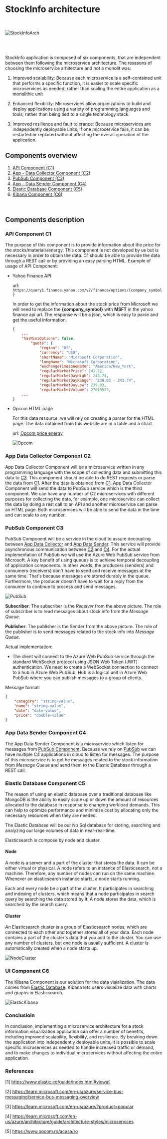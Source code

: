 # StockInfo architecture
</br>

![StockInfoArch](./images/high-level-arch.png?raw=true "StockInfoArch")

</br></br>

StockInfo application is composed of six components, that are independent between them following the microservice architecture.
The resasons of choosing the microservice arhitecture and not a monolit was:

1. Improved scalability: Because each microservice is a self-contained unit that performs a specific function, it is easier to scale specific microservices as needed, rather than scaling the entire application as a monolithic unit

2. Enhanced flexibility: Microservices allow organizations to build and deploy applications using a variety of programming languages and tools, rather than being tied to a single technology stack. 

3. Improved resilience and fault tolerance: Because microservices are independently deployable units, if one microservice fails, it can be restarted or replaced without affecting the overall operation of the application.


## Components overview
1. [API Component (C1)](#api-component) 
2. [App - Data Collector Component (C2)](#app-data-collector-component-c2)
3. [PubSub Component (C3)](#pubsub-component-c3)
4. [App - Data Sender Component (C4)](#app-data-sender-component-c4)
5. [Elastic Database Component (C5)](#elastic-database-component-c5)
6. [Kibana Component (C6)](#kibana-component-c6)
</br>

## Components description

### API Component C1

The purpose of this component is to provide information about the price for the stocks/materials/energy.
This component is not developed by us but is necessary in order to obtain the data. C1 should be able to provide the data through a REST call or by providing an easy parsing HTML.
Example of usage of API Component: 

* Yahoo Finance API

    url: `https://query1.finance.yahoo.com/v7/finance/options/{company_symbol}`

    In order to get the information about the stock price from Microsoft we will need to replace the **{company_symbol}** with **MSFT** in the yahoo finance api url.
    The response will be a json, which is easy to parse and get the useful information.

    ```json
    {
        ...
        "hasMiniOptions": false,
            "quote": {
                "region": "US",
                "currency": "USD",
                "shortName": "Microsoft Corporation",
                "longName": "Microsoft Corporation",
                "exchangeTimezoneName": "America/New_York",
                "regularMarketPrice": 241.22,
                "regularMarketDayHigh": 243.74,
                "regularMarketDayRange": "239.03 - 243.74",
                "regularMarketDayLow": 239.03,
                "regularMarketVolume": 27613523,
        ...
    }
    ```

* Opcom HTML page

    For this data resource, we will rely on creating a parser for the HTML page. The data obtained from this website are in a table and a chart.

    url: [Opcom price energy](https://www.opcom.ro/opcom/rapoarte/pzu/RaportMarketResults.php?lang=ro)

    ![Opcom](./images/opcom.png?raw=true "Opcom")


### App Data Collector Component C2
App Data Collector Component will be a microservice written in any programming language with the scope of collecting data and submitting this data to [C3](#pubsub-component-c3).
This component should be able to do REST requests or parse the data from [C1](#api-component). After the data is obtained from [C1](#api-component), App Data Collector Component will send the data to PubSub service which is the third component.
We can have any number of C2 microservices with different purposes for collecting the data, for example, one microservice can collect the data by doing a rest call to an API and another microservice can parse an HTML page.
Both microservices will be able to send the data in the time and can scale to any number.

### PubSub Component C3
PubSub Component will be a service in the cloud to assure decoupling between [App Data Collector](#app-data-collector-component-c2) and [App Data Sender](#app-data-sender-component-c4). This service will provide asynchronous communication between [C2](#app-data-collector-component-c2) and [C4](#app-data-sender-component-c4). For the actual implementation of PubSub we will use the Azure Web PubSub service from Microsoft. A key benefit of using queues is to achieve temporal decoupling of application components. In other words, the producers (senders) and consumers (receivers) don't have to send and receive messages at the same time. That's because messages are stored durably in the queue. Furthermore, the producer doesn't have to wait for a reply from the consumer to continue to process and send messages.

![PubSub](./images/pub-sub.png?raw=true "PubSub")

**Subscriber**: The subscriber is the *Receiver* from the above picture. The role of subscriber is to read messages about stock info from the *Message Queue*.

**Publisher**: The publisher is the Sender from the above picture. The role of the publisher is to send messages related to the stock info into *Message Queue*.

Actual implementation:
- The client will connect to the Azure Web PubSub service through the standard WebSocket protocol using JSON Web Token (JWT) authentication. We need to create a WebSocket connection to connect to a hub in Azure Web PubSub. Hub is a logical unit in Azure Web PubSub where you can publish messages to a group of clients.

Message format:

```json
{
    "category": "string-value",
    "name": "string-value",
    "date": "date-value",
    "price": "double-value"
}
```
### App Data Sender Component C4
The App Data Sender Component is a microservice which listen for messages from [PubSub Component](#pubsub-component-c3).
Because we rely on [PubSub](#pubsub-component-c3) we can have multiple C4 applications in cloud to listen for messages. The purpose of this microservice is to get he messages related to the stock information from *Message Queue* and send them to the Elastic Database through a REST call.

### Elastic Database Component C5
The reason of using an elastic database over a traditional database like MongoDB is the ability to easily scale up or down the amount of resources allocated to the database in response to changing workload demands. This can help to optimize performance and minimize cost by allocating only the necessary resources when they are needed.

The Elastic Database will be our No Sql database for storing, searching and analyzing our large volumes of data in near-real-time. 

Elasticsearch is compose by node and cluster.

#### Node

A node is a server and a part of the cluster that stores the data. It can be either virtual or physical. A node refers to an instance of Elasticsearch, not a machine. Therefore, any number of nodes can run on the same machine. Whenever an elasticsearch instance starts, a node starts running.


Each and every node be a part of the cluster. It participates in searching and indexing of clusters, which means that a node participates in search query by searching the data stored by it. A node stores the data, which is searched by the search query. 

#### Cluster

An Elasticsearch cluster is a group of Elasticsearch nodes, which are connected to each other and together stores all of your data. Each node contains a part of the cluster's data that you add to the cluster. You can use any number of clusters, but one node is usually sufficient. A cluster is automatically created when a node starts up.

![NodeCluster](./images/node-cluster.png?raw=true "NodeCluster")


### UI Component C6
The Kibana Component is our solution for the data visialization. The data comes from [Elastic Database](#elastic-database-component-c5). Kibana lets users visualize data with charts and graphs in Elasticsearch.

![ElasticKibana](./images/elastic-to-kibana.png?raw=true "ElasticKibana")


### Conclusioin
In conclusion, implementing a microservice architecture for a stock information visualization application can offer a number of benefits, including improved scalability, flexibility, and resilience. By breaking down the application into independently deployable units, it is possible to scale specific microservices as needed to handle increased traffic or demand, and to make changes to individual microservices without affecting the entire application.



### References
[1] https://www.elastic.co/guide/index.html#viewall

[2] https://learn.microsoft.com/en-us/azure/service-bus-messaging/service-bus-messaging-overview

[3] https://learn.microsoft.com/en-us/azure/?product=popular

[4] https://learn.microsoft.com/en-us/azure/architecture/guide/architecture-styles/microservices

[5] https://www.opcom.ro/acasa/ro